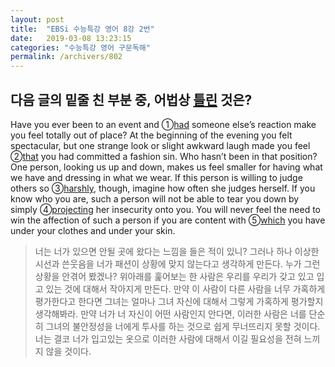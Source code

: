 ```yaml
---
layout: post
title:  "EBSi 수능특강 영어 8강 2번"
date:   2019-03-08 13:23:15
categories: "수능특강 영어 구문독해"
permalink: /archivers/802
---
```



## 다음 글의 밑줄 친 부분 중, 어법상 <u>틀린</u> 것은?


Have you ever been to an event and ①<u>had</u> someone else’s reaction make you feel totally out of place? At the beginning of the evening you felt spectacular, but one strange look or slight awkward laugh made you feel ②<u>that</u> you had committed a fashion sin. Who hasn’t been in that position? One person, looking us up and down, makes us feel smaller for having what we have and dressing in what we wear. If this person is willing to judge others so ③<u>harshly</u>, though, imagine how often she judges herself. If you know who you are, such a person will not be able to tear you down by simply ④<u>projecting</u> her insecurity onto you. You will never feel the need to win the affection of such a person if you are content with ⑤<u>which</u> you have under your clothes and under your skin.

<!--more-->

> 너는 너가 있으면 안될 곳에 왔다는 느낌을 들은 적이 있니? 그러나 하나 이상한 시선과 쓴웃음을 너가 패션이 상황에 맞지 않는다고 생각하게 만든다. 누가 그런 상황을 안겪어 봤겠나? 위아래를 훑어보는 한 사람은 우리를 우리가 갖고 있고 입고 있는 것에 대해서 작아지게 만든다. 만약 이 사람이 다른 사람을 너무 가혹하게 평가한다고 한다면 그녀는 얼마나 그녀 자신에 대해서 그렇게 가혹하게 평가할지 생각해봐라. 만약 너가 너 자신이 어떤 사람인지 안다면, 이러한 사람은 너를 단순히 그녀의 불안정성을 너에게 투사를 하는 것으로 쉽게 무너뜨리지 못할 것이다. 너는 결코 너가 입고있는 옷으로 이러한 사람에 대해서 이길 필요성을 전혀 느끼지 않을 것이다.